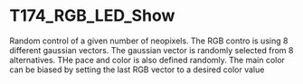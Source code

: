 # T174_RGB_LED_Show
Random control of a given number of neopixels. 
The RGB contro is using 8 different gaussian vectors. The gaussian vector is randomly selected from 8 alternatives. THe pace and color is also defined randomly. 
The main color can be biased by setting the last RGB vector to a desired color value
